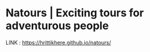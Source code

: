 # Natours | Exciting tours for adventurous people

LINK :
https://hrittikhere.github.io/natours/










